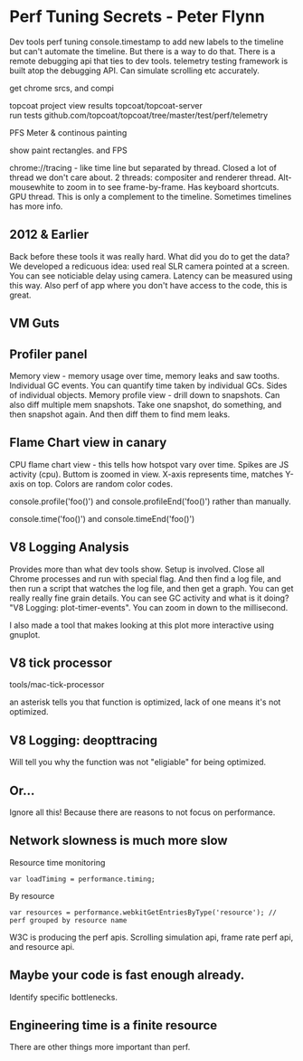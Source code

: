 Perf Tuning Secrets - Peter Flynn
=================================

Dev tools perf tuning
console.timestamp to add new labels to the timeline
but can't automate the timeline. But there is a way to do that. There is a remote debugging api that ties to  dev tools.
telemetry testing framework is built atop the debugging API. Can simulate scrolling etc accurately.

get chrome srcs, and compi

topcoat project 
view results topcoat/topcoat-server  
run tests github.com/topcoat/topcoat/tree/master/test/perf/telemetry

PFS Meter & continous painting

show paint rectangles. and FPS

chrome://tracing - like time line but separated by thread. Closed a lot of thread we don't care about. 2 threads: compositer and renderer thread. Alt-mousewhite to zoom in to see frame-by-frame. Has keyboard shortcuts. GPU thread. This is only a complement to the timeline. Sometimes timelines has more info.

## 2012 & Earlier

Back before these tools it was really hard. What did you do to get the data? We developed a redicuous idea: used real SLR camera pointed at a screen. You can see noticiable delay using camera. Latency can be measured using this way. Also perf of app where you don't have access to the code, this is great.

## VM Guts

## Profiler panel

Memory view - memory usage over time, memory leaks and saw tooths. Individual GC events. You can quantify time taken by individual GCs. Sides of individual objects.
Memory profile view - drill down to snapshots. Can also diff multiple mem snapshots. Take one snapshot, do something, and then snapshot again. And then diff them to find mem leaks.

## Flame Chart view in canary

CPU flame chart view - this tells how hotspot vary over time. Spikes are JS activity (cpu). Buttom is zoomed in view. X-axis represents time, matches Y-axis on top. Colors are random color codes. 

console.profile('foo()') and console.profileEnd('foo()') rather than manually.

console.time('foo()') and console.timeEnd('foo()')

## V8 Logging Analysis

Provides more than what dev tools show. Setup is involved. Close all Chrome processes and run with special flag. And then find a log file, and then run a script that watches the log file, and then get a graph. You can get really really fine grain details. You can see GC activity and what is it doing? "V8 Logging: plot-timer-events". You can zoom in down to the millisecond. 

I also made a tool that makes looking at this plot more interactive using gnuplot.

## V8 tick processor

tools/mac-tick-processor

an asterisk tells you that function is optimized, lack of one means it's not optimized. 

## V8 Logging: deopttracing

Will tell you why the function was not "eligiable" for being optimized.

## Or...

Ignore all this! Because there are reasons to not focus on performance.

## Network slowness is much more slow

Resource time monitoring
    
    var loadTiming = performance.timing;

By resource

    var resources = performance.webkitGetEntriesByType('resource'); // perf grouped by resource name

W3C is producing the perf apis. Scrolling simulation api, frame rate perf api, and resource api.

## Maybe your code is fast enough already.

Identify specific bottlenecks.

## Engineering time is a finite resource

There are other things more important than perf.



